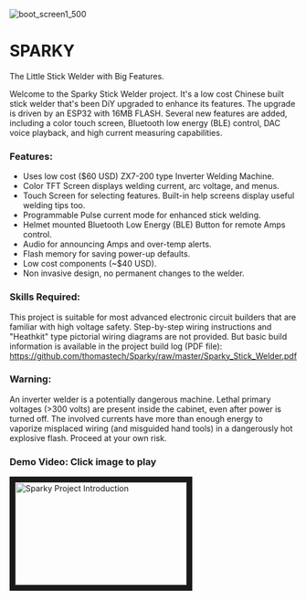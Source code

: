 ![boot_screen1_500](https://user-images.githubusercontent.com/10354989/67133271-e46eeb00-f1c0-11e9-92cb-bf2c53ea3150.jpg)
# SPARKY
The Little Stick Welder with Big Features.

Welcome to the Sparky Stick Welder project.  It's a low cost Chinese built stick welder that's been DiY upgraded to enhance its features.
The upgrade is driven by an ESP32 with 16MB FLASH. Several new features are added, including a color touch screen, Bluetooth low energy (BLE) control, DAC voice playback, and high current measuring capabilities.

### Features:
-  Uses low cost ($60 USD) ZX7-200 type Inverter Welding Machine.
-  Color TFT Screen displays welding current, arc voltage, and menus.
-  Touch Screen for selecting features. Built-in help screens display useful welding tips too.
-  Programmable Pulse current mode for enhanced stick welding.
-  Helmet mounted Bluetooth Low Energy (BLE) Button for remote Amps control.
-  Audio for announcing Amps and over-temp alerts.
-  Flash memory for saving power-up defaults.
-  Low cost components (~$40 USD).
-  Non invasive design, no permanent changes to the welder.

### Skills Required:
This project is suitable for most advanced electronic circuit builders that are familiar with high voltage safety.
Step-by-step wiring instructions and "Heathkit" type pictorial wiring diagrams are not provided. But 
basic build information is available in the project build log (PDF file):
https://github.com/thomastech/Sparky/raw/master/Sparky_Stick_Welder.pdf

### Warning:
An inverter welder is a potentially dangerous machine. Lethal primary voltages (>300 volts) are present inside the cabinet,
even after power is turned off. The involved currents have more than enough energy to vaporize misplaced wiring (and misguided hand 
tools) in a dangerously hot explosive flash. Proceed at your own risk.

### Demo Video: Click image to play
<a href="http://www.youtube.com/watch?feature=player_embedded&v=wUnMgO00LOM" target="_blank"><img src="https://user-images.githubusercontent.com/10354989/67135463-e344ba80-f1ce-11e9-84a9-607434299231.jpg" 
alt="Sparky Project Introduction" width="300" height="180" border="10" /></a>  
